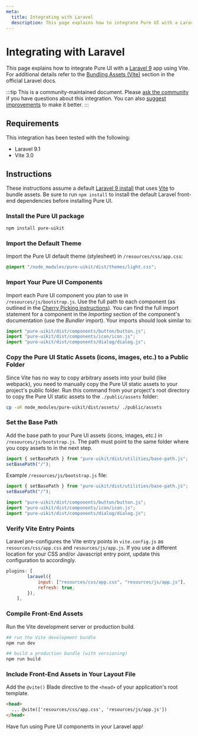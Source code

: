 ```yaml
---
meta:
  title: Integrating with Laravel
  description: This page explains how to integrate Pure UI with a Laravel app.
---
```


# Integrating with Laravel

This page explains how to integrate Pure UI with a [Laravel 9](https://laravel.com) app using Vite. For additional details refer to the [Bundling Assets (Vite)](https://laravel.com/docs/9.x/vite) section in the official Laravel docs.

:::tip
This is a community-maintained document. Please [ask the community](/resources/community) if you have questions about this integration. You can also [suggest improvements](https://github.com/ssjblue197/pure-ui/blob/next/docs/tutorials/integrating-with-laravel.md) to make it better.
:::

## Requirements

This integration has been tested with the following:

- Laravel 9.1
- Vite 3.0

## Instructions

These instructions assume a default [Laravel 9 install](https://laravel.com/docs/9.x/installation) that uses [Vite](https://vitejs.dev/) to bundle assets.
Be sure to run `npm install` to install the default Laravel front-end dependencies before installing Pure UI.

### Install the Pure UI package

```bash
npm install pure-uikit
```

### Import the Default Theme

Import the Pure UI default theme (stylesheet) in `/resources/css/app.css`:

```css
@import "/node_modules/pure-uikit/dist/themes/light.css";
```

### Import Your Pure UI Components

Import each Pure UI component you plan to use in `/resources/js/bootstrap.js`. Use the full path to each component (as outlined in the [Cherry Picking instructions](https://pureui.xyz/getting-started/installation#cherry-picking)). You can find the full import statement for a component in the _Importing_ section of the component's documentation (use the _Bundler_ import). Your imports should look similar to:

```js
import "pure-uikit/dist/components/button/button.js";
import "pure-uikit/dist/components/icon/icon.js";
import "pure-uikit/dist/components/dialog/dialog.js";
```

### Copy the Pure UI Static Assets (icons, images, etc.) to a Public Folder

Since Vite has no way to copy arbitrary assets into your build (like webpack), you need to manually copy the Pure UI static assets to your project's public folder. Run this command from your project's root directory to copy the Pure UI static assets to the `./public/assets` folder:

```sh
cp -aR node_modules/pure-uikit/dist/assets/ ./public/assets
```

### Set the Base Path

Add the base path to your Pure UI assets (icons, images, etc.) in `/resources/js/bootstrap.js`. The path must point to the same folder where you copy assets to in the next step.

```js
import { setBasePath } from "pure-uikit/dist/utilities/base-path.js";
setBasePath("/");
```

Example `/resources/js/bootstrap.js` file:

```js
import { setBasePath } from "pure-uikit/dist/utilities/base-path.js";
setBasePath("/");

import "pure-uikit/dist/components/button/button.js";
import "pure-uikit/dist/components/icon/icon.js";
import "pure-uikit/dist/components/dialog/dialog.js";
```

### Verify Vite Entry Points

Laravel pre-configures the Vite entry points in `vite.config.js` as `resources/css/app.css` and `resources/js/app.js`. If you use a different location for your CSS and/or Javascript entry point, update this configuration to accordingly.

```js
plugins: [
        laravel({
            input: ["resources/css/app.css", "resources/js/app.js"],
            refresh: true,
        }),
    ],
```

### Compile Front-End Assets

Run the Vite development server or production build.

```bash
## run the Vite development bundle
npm run dev

## build a production bundle (with versioning)
npm run build
```

### Include Front-End Assets in Your Layout File

Add the `@vite()` Blade directive to the `<head>` of your application's root template.

```html
<head>
  ... @vite(['resources/css/app.css', 'resources/js/app.js'])
</head>
```

Have fun using Pure UI components in your Laravel app!
